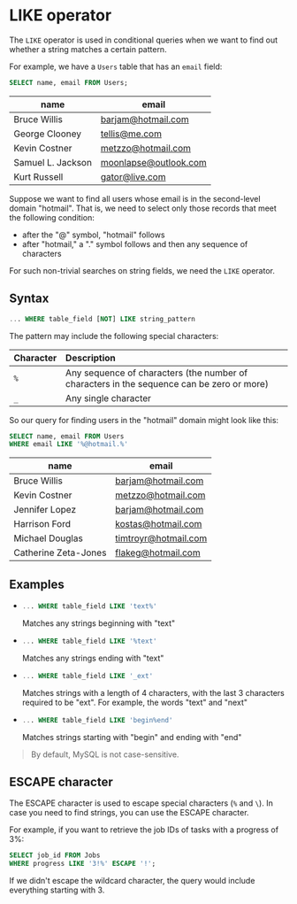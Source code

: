 # LIKE operator

The `LIKE` operator is used in conditional queries when we want to find out whether a string matches a certain pattern.

For example, we have a `Users` table that has an `email` field:

```sql
SELECT name, email FROM Users;
```

| name              | email                 |
| ----------------- | --------------------- |
| Bruce Willis      | barjam@hotmail.com    |
| George Clooney    | tellis@me.com         |
| Kevin Costner     | metzzo@hotmail.com    |
| Samuel L. Jackson | moonlapse@outlook.com |
| Kurt Russell      | gator@live.com        |

Suppose we want to find all users whose email is in the second-level domain "hotmail".
That is, we need to select only those records that meet the following condition:

- after the "@" symbol, "hotmail" follows
- after "hotmail," a "." symbol follows and then any sequence of characters

For such non-trivial searches on string fields, we need the `LIKE` operator.

## Syntax

```sql
... WHERE table_field [NOT] LIKE string_pattern
```

The pattern may include the following special characters:

| Character | Description                                                                               |
| :-------- | :---------------------------------------------------------------------------------------- |
| `%`       | Any sequence of characters (the number of characters in the sequence can be zero or more) |
| `_`       | Any single character                                                                      |

So our query for finding users in the "hotmail" domain might look like this:

```sql
SELECT name, email FROM Users
WHERE email LIKE '%@hotmail.%'
```

| name                 | email                |
| -------------------- | -------------------- |
| Bruce Willis         | barjam@hotmail.com   |
| Kevin Costner        | metzzo@hotmail.com   |
| Jennifer Lopez       | barjam@hotmail.com   |
| Harrison Ford        | kostas@hotmail.com   |
| Michael Douglas      | timtroyr@hotmail.com |
| Catherine Zeta-Jones | flakeg@hotmail.com   |

## Examples

- ```sql
  ... WHERE table_field LIKE 'text%'
  ```

  Matches any strings beginning with "text"

- ```sql
  ... WHERE table_field LIKE '%text'
  ```

  Matches any strings ending with "text"

- ```sql
  ... WHERE table_field LIKE '_ext'
  ```

  Matches strings with a length of 4 characters, with the last 3 characters required to be "ext". For example, the words "text" and "next"

- ```sql
  ... WHERE table_field LIKE 'begin%end'
  ```
  Matches strings starting with "begin" and ending with "end"

> By default, MySQL is not case-sensitive.

## ESCAPE character

The ESCAPE character is used to escape special characters (`%` and `\`). In case you need to find strings, you can use the ESCAPE character.

For example, if you want to retrieve the job IDs of tasks with a progress of 3%:

```sql
SELECT job_id FROM Jobs
WHERE progress LIKE '3!%' ESCAPE '!';
```

If we didn't escape the wildcard character, the query would include everything starting with 3.
